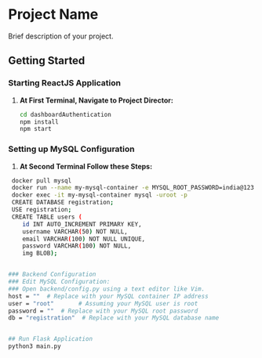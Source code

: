 # Project Name

Brief description of your project.

## Getting Started

### Starting ReactJS Application

1. **At First Terminal, Navigate to Project Director:**
   ```bash
   cd dashboardAuthentication
   npm install
   npm start

   
### Setting up MySQL Configuration
1. **At Second Terminal Follow these Steps:**
  ```bash
   docker pull mysql
   docker run --name my-mysql-container -e MYSQL_ROOT_PASSWORD=india@123 -d -p 3306:3306 mysql
   docker exec -it my-mysql-container mysql -uroot -p
   CREATE DATABASE registration;
   USE registration;
   CREATE TABLE users (
      id INT AUTO_INCREMENT PRIMARY KEY,
      username VARCHAR(50) NOT NULL,
      email VARCHAR(100) NOT NULL UNIQUE,
      password VARCHAR(100) NOT NULL,
      img BLOB);


### Backend Configuration
### Edit MySQL Configuration:
### Open backend/config.py using a text editor like Vim.
host = ""  # Replace with your MySQL container IP address
user = "root"       # Assuming your MySQL user is root
password = ""  # Replace with your MySQL root password
db = "registration"  # Replace with your MySQL database name


## Run Flask Application
python3 main.py

